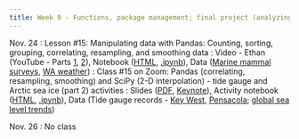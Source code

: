 ```yaml
---
title: Week 9 - Functions, package management; final project (analyzing data)
---
```


Nov. 24
: Lesson #15: Manipulating data with Pandas: Counting, sorting, grouping, correlating, resampling, and smoothing data
  : Video - Ethan (YouTube - Parts [1](#), [2](#)), Notebook ([HTML](https://nbviewer.org/github/ethan-campbell/OCEAN_215/blob/main/materials/lessons/lesson_15_notebook.ipynb), [.ipynb](/OCEAN_215/materials/lessons/lesson_15_notebook.ipynb)), Data ([Marine mammal surveys](/OCEAN_215/materials/data/puget_sound_marine_mammal_surveys.csv), [WA weather](/OCEAN_215/materials/data/wa_weather.csv))
: Class #15 on Zoom: Pandas (correlating, resampling, smoothing) and SciPy (2-D interpolation) - tide gauge and Arctic sea ice (part 2) activities
  : Slides ([PDF](/OCEAN_215/materials/class/class_15.pdf), [Keynote](/OCEAN_215/materials/class/class_15.key)), Activity notebook ([HTML](https://nbviewer.org/github/ethan-campbell/OCEAN_215/blob/main/materials/class/class_15_notebook.ipynb), [.ipynb](/OCEAN_215/materials/class/class_15_notebook.ipynb)), Data (Tide gauge records - [Key West](/OCEAN_215/materials/data/tide_gauge_key_west_fl.nc), [Pensacola](/OCEAN_215/materials/data/tide_gauge_pensacola_fl.nc); [global sea level trends](/OCEAN_215/materials/data/GlobalLinearSeaLevelTrends.csv))

Nov. 26
: No class

